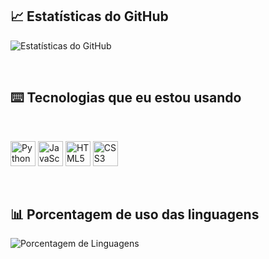 ## 📈 Estatísticas do GitHub

<p align="left">
  <img src="https://github-readme-stats.vercel.app/api?username=Yu-Joao&show_icons=true&title_color=1E90FF&text_color=1E90FF&icon_color=1E90FF&bg_color=00000000&border_color=00000000&cache_seconds=663" alt="Estatísticas do GitHub"/>
</p>

<br>

## ⌨️ Tecnologias que eu estou usando
<br>
<p>
  
</p>

<p align="left">
  <img src="https://cdn.jsdelivr.net/gh/devicons/devicon/icons/python/python-original.svg" alt="Python" width="40" height="40"/>
  <img src="https://cdn.jsdelivr.net/gh/devicons/devicon/icons/javascript/javascript-original.svg" alt="JavaScript" width="40" height="40"/>
  <img src="https://cdn.jsdelivr.net/gh/devicons/devicon/icons/html5/html5-original.svg" alt="HTML5" width="40" height="40"/>
  <img src="https://cdn.jsdelivr.net/gh/devicons/devicon/icons/css3/css3-original.svg" alt="CSS3" width="40" height="40"/>
</p>

<br>

## 📊 Porcentagem de uso das linguagens 

<p align="left">
  <img src="https://github-readme-stats.vercel.app/api/top-langs/?username=Yu-Joao&langs_count=8&layout=compact&title_color=1E90FF&text_color=32CD32&bg_color=00000000&border_color=00000000&cache_seconds=663" alt="Porcentagem de Linguagens" />
</p>


